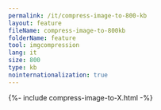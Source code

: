```yaml
---
permalink: /it/compress-image-to-800-kb
layout: feature
fileName: compress-image-to-800kb
folderName: feature
tool: imgcompression
lang: it
size: 800
type: kb
nointernationalization: true
---
```

{%- include compress-image-to-X.html -%}       
